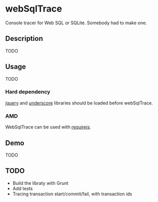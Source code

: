 # webSqlTrace
Console tracer for Web SQL or SQLite. Somebody had to make one.


## Description

TODO

## Usage

TODO

### Hard dependency

[jquery](http://jquery.com/download) and [underscore](http://underscorejs.org/) libraries should be loaded before webSqlTrace.

### AMD

WebSqlTrace can be used with [requirejs](http://requirejs.org/).

## Demo

TODO

## TODO

- Build the libraty with Grunt
- Add tests
- Tracing transaction start/commit/fail, with transaction ids